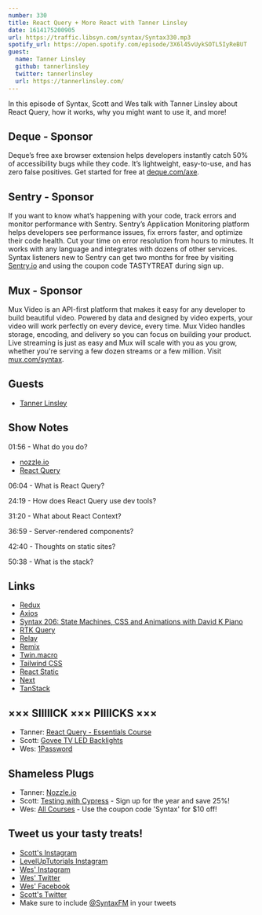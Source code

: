 ```yaml
---
number: 330
title: React Query + More React with Tanner Linsley
date: 1614175200905
url: https://traffic.libsyn.com/syntax/Syntax330.mp3
spotify_url: https://open.spotify.com/episode/3X6l45vUykSOTL5IyReBUT
guest:
  name: Tanner Linsley
  github: tannerlinsley
  twitter: tannerlinsley
  url: https://tannerlinsley.com/
---
```


In this episode of Syntax, Scott and Wes talk with Tanner Linsley about React Query, how it works, why you might want to use it, and more!

## Deque - Sponsor
Deque’s free axe browser extension helps developers instantly catch 50% of accessibility bugs while they code. It’s lightweight, easy-to-use, and has zero false positives. Get started for free at [deque.com/axe](https://deque.com/axe/?utm_source=syntax&utm_medium=podcast&utm_campaign=axe_extension).

## Sentry - Sponsor
If you want to know what’s happening with your code, track errors and monitor performance with Sentry. Sentry’s Application Monitoring platform helps developers see performance issues, fix errors faster, and optimize their code health. Cut your time on error resolution from hours to minutes. It works with any language and integrates with dozens of other services. Syntax listeners new to Sentry can get two months for free by visiting [Sentry.io](https://sentry.io/) and using the coupon code TASTYTREAT during sign up.

## Mux - Sponsor
Mux Video is an API-first platform that makes it easy for any developer to build beautiful video. Powered by data and designed by video experts, your video will work perfectly on every device, every time. Mux Video handles storage, encoding, and delivery so you can focus on building your product. Live streaming is just as easy and Mux will scale with you as you grow, whether you're serving a few dozen streams or a few million. Visit [mux.com/syntax](https://mux.com/syntax).

## Guests
* [Tanner Linsley](https://tannerlinsley.com/)

## Show Notes
01:56 - What do you do?
* [nozzle.io](https://nozzle.io/)
* [React Query](https://react-query.tanstack.com/)

06:04 - What is React Query?

24:19 - How does React Query use dev tools?

31:20 - What about React Context?

36:59 - Server-rendered components?

42:40 - Thoughts on static sites?

50:38 - What is the stack?

## Links
* [Redux](https://react-redux.js.org/)
* [Axios](https://github.com/axios/axios)
* [Syntax 206: State Machines, CSS and Animations with David K Piano](https://syntax.fm/show/206/state-machines-css-and-animations-with-david-k-piano)
* [RTK Query](https://rtk-query-docs.netlify.app/)
* [Relay](https://relay.dev/)
* [Remix](https://remix.run/)
* [Twin.macro](https://github.com/ben-rogerson/twin.macro)
* [Tailwind CSS](https://tailwindcss.com/)
* [React Static](https://github.com/react-static/react-static)
* [Next](https://nextjs.org/)
* [TanStack](https://tanstack.com/)

## ××× SIIIIICK ××× PIIIICKS ×××
* Tanner: [React Query - Essentials Course](https://learn.tanstack.com/)
* Scott: [Govee TV LED Backlights](https://www.amazon.com/Backlights-Govee-Compatible-Lighting-Calibrate/dp/B07JKVKZX8)
* Wes: [1Password](https://1password.com/)

## Shameless Plugs
* Tanner: [Nozzle.io](https://nozzle.io/)
* Scott: [Testing with Cypress](https://www.leveluptutorials.com/pro) - Sign up for the year and save 25%!
* Wes: [All Courses](https://wesbos.com/courses/) - Use the coupon code 'Syntax' for $10 off!

## Tweet us your tasty treats!
* [Scott's Instagram](https://www.instagram.com/stolinski/)
* [LevelUpTutorials Instagram](https://www.instagram.com/LevelUpTutorials/)
* [Wes' Instagram](https://www.instagram.com/wesbos/)
* [Wes' Twitter](https://twitter.com/wesbos)
* [Wes' Facebook](https://www.facebook.com/wesbos.developer)
* [Scott's Twitter](https://twitter.com/stolinski)
* Make sure to include [@SyntaxFM](https://twitter.com/SyntaxFM) in your tweets
